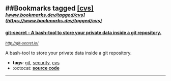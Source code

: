 ##Bookmarks tagged [[cvs]](https://www.bookmarks.dev?q=[cvs])
_<sup><sup>[www.bookmarks.dev/tagged/cvs](https://www.bookmarks.dev/tagged/cvs)</sup></sup>_
---
#### [git-secret - A bash-tool to store your private data inside a git repository.](http://git-secret.io/)
_<sup>http://git-secret.io/</sup>_

A bash-tool to store your private data inside a git repository.

* **tags**: [git](../tagged/git.md), [security](../tagged/security.md), [cvs](../tagged/cvs.md)
* :octocat: **[source code](https://github.com/sobolevn/git-secret)**
---
